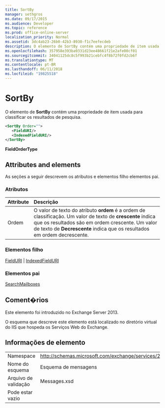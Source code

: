 ```yaml
---
title: SortBy
manager: sethgros
ms.date: 09/17/2015
ms.audience: Developer
ms.topic: reference
ms.prod: office-online-server
localization_priority: Normal
ms.assetid: 3dc4ab23-26b0-42b3-8930-f1c7eefecdeb
description: O elemento de SortBy contém uma propriedade de item usada para classificar os resultados de pesquisa.
ms.openlocfilehash: 357958e393ba9331d23ee48661f21e2afe00cf01
ms.sourcegitcommit: 34041125dc8c5f993b21cebfc4f8b72f0fd2cb6f
ms.translationtype: MT
ms.contentlocale: pt-BR
ms.lasthandoff: 06/11/2018
ms.locfileid: "19825518"
---
```

# <a name="sortby"></a>SortBy

O elemento de **SortBy** contém uma propriedade de item usada para classificar os resultados de pesquisa. 
  
```XML
<SortBy Order="">
   <FieldURI/>
   <IndexedFieldURI/>
</SortBy>
```

 **FieldOrderType**
## <a name="attributes-and-elements"></a>Attributes and elements

As seções a seguir descrevem os atributos e elementos filho elementos pai.
  
### <a name="attributes"></a>Atributos

|**Attribute**|**Descrição**|
|:-----|:-----|
|Ordem  <br/> |O valor de texto do atributo **ordem** é a ordem de classificação. Um valor de texto de **crescente** indica que os resultados são em ordem crescente. Um valor de texto de **Decrescente** indica que os resultados em ordem decrescente.  <br/> |
   
### <a name="child-elements"></a>Elementos filho

[FieldURI](fielduri.md) | [IndexedFieldURI](indexedfielduri.md)
  
### <a name="parent-elements"></a>Elementos pai

[SearchMailboxes](searchmailboxes.md)
  
## <a name="remarks"></a>Coment�rios

Este elemento foi introduzido no Exchange Server 2013.
  
O esquema que descreve este elemento está localizado no diretório virtual do IIS que hospeda os Serviços Web do Exchange.
  
## <a name="element-information"></a>Informações de elemento

|||
|:-----|:-----|
|Namespace  <br/> |http://schemas.microsoft.com/exchange/services/2006/messages  <br/> |
|Nome do esquema  <br/> |Esquema de mensagens  <br/> |
|Arquivo de validação  <br/> |Messages.xsd  <br/> |
|Pode estar vazio  <br/> ||
   

